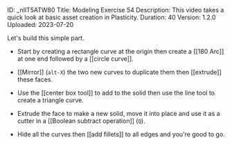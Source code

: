 ID: _nIlT5ATW80
Title: Modeling Exercise 54
Description: This video takes a quick look at basic asset creation in Plasticity.
Duration: 40
Version: 1.2.0
Uploaded: 2023-07-20

Let's build this simple part.

- Start by creating a rectangle curve at the origin then create a [[180 Arc]] at one end
followed by a [[circle curve]].

- [[Mirror]] (`alt-X`) the two new curves to duplicate them then [[extrude]] these faces.

- Use the [[center box tool]] to add to the solid then use the line tool to create a triangle curve.

- Extrude the face to make a new solid, move it into place and use it as a cutter in a [[Boolean subtract operation]] (`Q`).

- Hide all the curves then [[add fillets]] to all edges and you're good to go.
